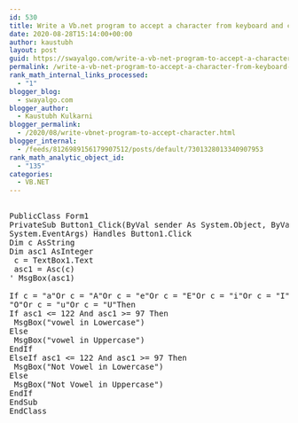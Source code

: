 ```yaml
---
id: 530
title: Write a Vb.net program to accept a character from keyboard and check whether it is vowel or not. Also display the case of that character.
date: 2020-08-28T15:14:00+00:00
author: kaustubh
layout: post
guid: https://swayalgo.com/write-a-vb-net-program-to-accept-a-character-from-keyboard-and-check-whether-it-is-vowel-or-not-also-display-the-case-of-that-character/
permalink: /write-a-vb-net-program-to-accept-a-character-from-keyboard-and-check-whether-it-is-vowel-or-not-also-display-the-case-of-that-character/
rank_math_internal_links_processed:
  - "1"
blogger_blog:
  - swayalgo.com
blogger_author:
  - Kaustubh Kulkarni
blogger_permalink:
  - /2020/08/write-vbnet-program-to-accept-character.html
blogger_internal:
  - /feeds/8126989156179907512/posts/default/7301328013340907953
rank_math_analytic_object_id:
  - "135"
categories:
  - VB.NET
---
```

<pre><br />PublicClass Form1<br />PrivateSub Button1_Click(ByVal sender As System.Object, ByVal e As<br />System.EventArgs) Handles Button1.Click<br />Dim c AsString<br />Dim asc1 AsInteger<br /> c = TextBox1.Text<br /> asc1 = Asc(c)<br />' MsgBox(asc1)<br /><br />If c = "a"Or c = "A"Or c = "e"Or c = "E"Or c = "i"Or c = "I"Or c = "o"Or c =<br />"O"Or c = "u"Or c = "U"Then<br />If asc1 &lt;= 122 And asc1 >= 97 Then<br /> MsgBox("vowel in Lowercase")<br />Else<br /> MsgBox("vowel in Uppercase")<br />EndIf<br />ElseIf asc1 &lt;= 122 And asc1 >= 97 Then<br /> MsgBox("Not Vowel in Lowercase")<br />Else<br /> MsgBox("Not Vowel in Uppercase")<br />EndIf<br />EndSub<br />EndClass<br /><br /><br /></pre>